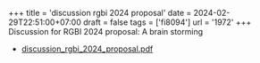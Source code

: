 +++
title = 'discussion rgbi 2024 proposal'
date = 2024-02-29T22:51:00+07:00
draft = false
tags = ['fi8094']
url = '1972'
+++
Discussion for RGBI 2024 proposal: A brain storming
<!--more-->

+ [discussion_rgbi_2024_proposal.pdf](https://osf.io/rfexm)
